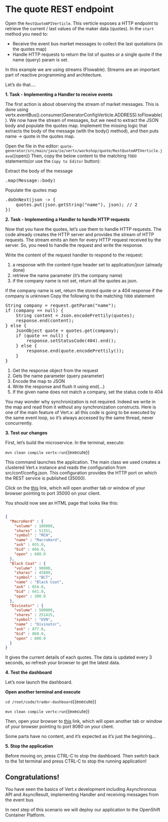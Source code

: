 # The quote REST endpoint

Open the `RestQuoteAPIVerticle`. This verticle exposes a HTTP endpoint to retrieve the current / last values of the maker data (quotes). In the `start` method you need to:

* Receive the event bus market messages to collect the last quotations (in the quotes map)
* Handle HTTP requests to return the list of quotes or a single quote if the name (query) param is set.

In this example we are using streams (Flowable). Streams are an important part of reactive programming and architecture. 

Let’s do that…​.


**1. Task - Implementing a Handler to receive events**

The first action is about observing the stream of market messages. This is done using vertx.eventBus().<JsonObject>consumer(GeneratorConfigVerticle.ADDRESS).toFlowable(). We now have the stream of messages, but we need to extract the JSON body and populate the quotes map. Implement the missing logic that extracts the body of the message (with the body() method), and then puts name → quote in the quotes map.

Open the file in the editor: ``quote-generator/src/main/java/io/vertx/workshop/quote/RestQuoteAPIVerticle.java``{{open}}
Then, copy the below content to the matching `TODO` statements(or use the `Copy to Editor` button):
      
Extract the body of the message

<pre class="file" data-filename="src/main/java/io/vertx/workshop/quote/RestQuoteAPIVerticle.java" data-target="insert" data-marker="// TODO: Extract the body of the message">
.map(Message::body)  
</pre>

Populate the quotes map

<pre class="file" data-filename="src/main/java/io/vertx/workshop/quote/RestQuoteAPIVerticle.java" data-target="insert" data-marker="// TODO: For each message, populate the quotes map with the received quote.">
.doOnNext(json -> {
    quotes.put(json.getString("name"), json); // 2
})
</pre>

**2. Task - Implementing a Handler to handle HTTP requests**

Now that you have the quotes, let’s use them to handle HTTP requests. The code already creates the HTTP server and provides the stream of HTTP requests. The stream emits an item for every HTTP request received by the server. So, you need to handle the request and write the response.

Write the content of the request handler to respond to the request:

1. a response with the content-type header set to application/json (already done)
2. retrieve the name parameter (it’s the company name)
3. if the company name is not set, return all the quotes as json.

if the company name is set, return the stored quote or a 404 response if the company is unknown
Copy the following to the matching `TODO` statement

<pre class="file" data-filename="src/main/java/io/vertx/workshop/quote/RestQuoteAPIVerticle.java" data-target="insert" data-marker="// TODO: Handle the HTTP request">
String company = request.getParam("name");
if (company == null) {
    String content = Json.encodePrettily(quotes);
    response.end(content);
} else {
    JsonObject quote = quotes.get(company);
    if (quote == null) {
        response.setStatusCode(404).end();
    } else {
        response.end(quote.encodePrettily());
    }
}
</pre>

1. Get the response object from the request
2. Gets the name parameter (query parameter)
3. Encode the map to JSON
4. Write the response and flush it using end(…​)
5. If the given name does not match a company, set the status code to 404

You may wonder why synchronization is not required. Indeed we write in the map and read from it without any synchronization constructs. Here is one of the main feature of Vert.x: all this code is going to be executed by the same event loop, so it’s always accessed by the same thread, never concurrently.

**3. Test our changes**

First, let’s build the microservice. In the terminal, execute:

``mvn clean compile vertx:run``{{execute}}

This command launches the application. The main class we used creates a clustered Vert.x instance and reads the configuration from src/conf/config.json. This configuration provides the HTTP port on which the REST service is published (35000).

Click on the [this](https://[[HOST_SUBDOMAIN]]-35000-[[KATACODA_HOST]].environments.katacoda.com/) link, which will open another tab or window of your browser pointing to port 35000 on your client.

You should now see an HTML page that looks like this:

```json

{
  "MacroHard" : {
    "volume" : 100000,
    "shares" : 51351,
    "symbol" : "MCH",
    "name" : "MacroHard",
    "ask" : 655.0,
    "bid" : 666.0,
    "open" : 600.0
  },
  "Black Coat" : {
    "volume" : 90000,
    "shares" : 45889,
    "symbol" : "BCT",
    "name" : "Black Coat",
    "ask" : 654.0,
    "bid" : 641.0,
    "open" : 300.0
  },
  "Divinator" : {
    "volume" : 500000,
    "shares" : 251415,
    "symbol" : "DVN",
    "name" : "Divinator",
    "ask" : 877.0,
    "bid" : 868.0,
    "open" : 800.0
  }
}
```

It gives the current details of each quotes. The data is updated every 3 seconds, so refresh your browser to get the latest data.


**4. Test the dashboard**

Let’s now launch the dashboard. 

**Open another terminal and execute**

``cd /root/code/trader-dashboard``{{execute}}

``mvn clean compile vertx:run``{{execute}}

Then, open your browser to [this](https://[[HOST_SUBDOMAIN]]-8080-[[KATACODA_HOST]].environments.katacoda.com/) link, which will open another tab or window of your browser pointing to port 8080 on your client.

Some parts have no content, and it’s expected as it’s just the beginning…​

**5. Stop the application**

Before moving on, press CTRL-C to stop the dashboard. Then switch back to the 1st terminal and press CTRL-C to stop the running application!

## Congratulations!
You have seen the basics of Vert.x development including Asynchronous API and AsyncResult, implementing Handler and receiving messages from the event bus

In next step of this scenario we will deploy our application to the OpenShift Container Platform.